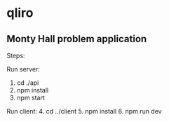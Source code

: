 # qliro

## Monty Hall problem application


Steps: 


Run server:
1. cd ./api
2. npm install
3. npm start


Run client: 
4. cd ../client
5. npm install
6. npm run dev

